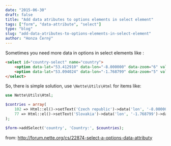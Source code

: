 ```yaml
---
date: "2015-06-30"
draft: false
title: "Add data atributes to options elements in select element"
tags: ["form", "data-attribute", "select"]
type: "blog"
slug: "add-data-atributes-to-options-elements-in-select-element"
author: "Honza Černý"
---
```


Sometimes you need more data in options in select elements like :

```html
<select id="country-select" name="country">
    <option data-lat="53.412910" data-lon="-8.000000" data-zoom="6" value="102">Czech Republic</option>
    <option data-lat="53.094024" data-lon="-1.768799" data-zoom="5" value="77">Slovakia</option>
</select>
```

So, there is simple solution, use `\Nette\Utils\Html` for items like:

```php
use Nette\Utils\Html;

$contries = array(
    102 => Html::el()->setText('Czech republic')->data('lon', '-8.000000')->data('lat', '53.412910')->data('zoom', '6'),
    77 => Html::el()->setText('Slovakia')->data('lon', '-1.768799')->data('lat', '53.094024')->data('zoom', '5'),
);

$form->addSelect('country', 'Country:', $countries);
```

from: http://forum.nette.org/cs/22874-select-a-options-data-attributy
